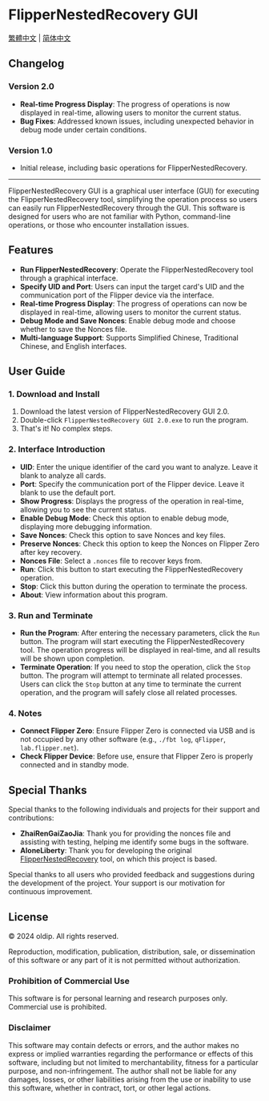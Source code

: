 # FlipperNestedRecovery GUI

[繁體中文](README_TW.md) | [简体中文](README_CN.md)

## Changelog

### Version 2.0
- **Real-time Progress Display**: The progress of operations is now displayed in real-time, allowing users to monitor the current status.
- **Bug Fixes**: Addressed known issues, including unexpected behavior in debug mode under certain conditions.

### Version 1.0
- Initial release, including basic operations for FlipperNestedRecovery.

---

FlipperNestedRecovery GUI is a graphical user interface (GUI) for executing the FlipperNestedRecovery tool, simplifying the operation process so users can easily run FlipperNestedRecovery through the GUI. This software is designed for users who are not familiar with Python, command-line operations, or those who encounter installation issues.

## Features

- **Run FlipperNestedRecovery**: Operate the FlipperNestedRecovery tool through a graphical interface.
- **Specify UID and Port**: Users can input the target card's UID and the communication port of the Flipper device via the interface.
- **Real-time Progress Display**: The progress of operations can now be displayed in real-time, allowing users to monitor the current status.
- **Debug Mode and Save Nonces**: Enable debug mode and choose whether to save the Nonces file.
- **Multi-language Support**: Supports Simplified Chinese, Traditional Chinese, and English interfaces.

## User Guide

### 1. Download and Install

1. Download the latest version of FlipperNestedRecovery GUI 2.0.
2. Double-click `FlipperNestedRecovery GUI 2.0.exe` to run the program.
3. That's it! No complex steps.

### 2. Interface Introduction

- **UID**: Enter the unique identifier of the card you want to analyze. Leave it blank to analyze all cards.
- **Port**: Specify the communication port of the Flipper device. Leave it blank to use the default port.
- **Show Progress**: Displays the progress of the operation in real-time, allowing you to see the current status.
- **Enable Debug Mode**: Check this option to enable debug mode, displaying more debugging information.
- **Save Nonces**: Check this option to save Nonces and key files.
- **Preserve Nonces**: Check this option to keep the Nonces on Flipper Zero after key recovery.
- **Nonces File**: Select a `.nonces` file to recover keys from.
- **Run**: Click this button to start executing the FlipperNestedRecovery operation.
- **Stop**: Click this button during the operation to terminate the process.
- **About**: View information about this program.

### 3. Run and Terminate

- **Run the Program**: After entering the necessary parameters, click the `Run` button. The program will start executing the FlipperNestedRecovery tool. The operation progress will be displayed in real-time, and all results will be shown upon completion.
- **Terminate Operation**: If you need to stop the operation, click the `Stop` button. The program will attempt to terminate all related processes. Users can click the `Stop` button at any time to terminate the current operation, and the program will safely close all related processes.

### 4. Notes

- **Connect Flipper Zero**: Ensure Flipper Zero is connected via USB and is not occupied by any other software (e.g., `./fbt log`, `qFlipper`, `lab.flipper.net`).
- **Check Flipper Device**: Before use, ensure that Flipper Zero is properly connected and in standby mode.

## Special Thanks

Special thanks to the following individuals and projects for their support and contributions:

- **ZhaiRenGaiZaoJia**: Thank you for providing the nonces file and assisting with testing, helping me identify some bugs in the software.
- **AloneLiberty**: Thank you for developing the original [FlipperNestedRecovery](https://github.com/AloneLiberty/FlipperNestedRecovery) tool, on which this project is based.

Special thanks to all users who provided feedback and suggestions during the development of the project. Your support is our motivation for continuous improvement.

## License

© 2024 oldip. All rights reserved.

Reproduction, modification, publication, distribution, sale, or dissemination of this software or any part of it is not permitted without authorization.

### Prohibition of Commercial Use

This software is for personal learning and research purposes only. Commercial use is prohibited.

### Disclaimer

This software may contain defects or errors, and the author makes no express or implied warranties regarding the performance or effects of this software, including but not limited to merchantability, fitness for a particular purpose, and non-infringement. The author shall not be liable for any damages, losses, or other liabilities arising from the use or inability to use this software, whether in contract, tort, or other legal actions.